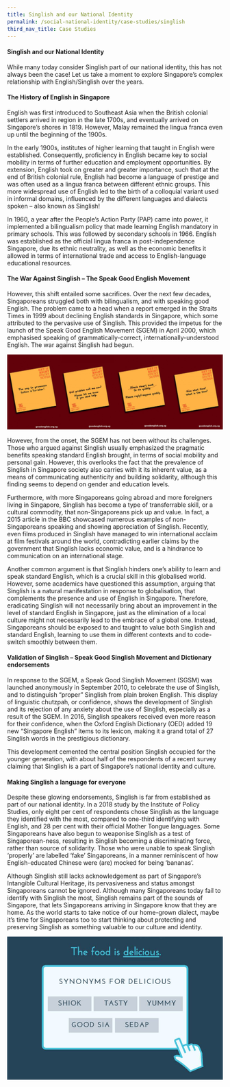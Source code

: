 ```yaml
---
title: Singlish and our National Identity
permalink: /social-national-identity/case-studies/singlish
third_nav_title: Case Studies
---
```

#### Singlish and our National Identity

While many today consider Singlish part of our national identity, this has not always been the case! Let us take a moment to explore Singapore’s complex relationship with English/Singlish over the years.

#### The History of English in Singapore

English was first introduced to Southeast Asia when the British colonial settlers arrived in region in the late 1700s, and eventually arrived on Singapore’s shores in 1819. However, Malay remained the lingua franca even up until the beginning of the 1900s. 

In the early 1900s, institutes of higher learning that taught in English were established. Consequently, proficiency in English became key to social mobility in terms of further education and employment opportunities. By extension, English took on greater and greater importance, such that at the end of British colonial rule, English had become a language of prestige and was often used as a lingua franca between different ethnic groups. This more widespread use of English led to the birth of a colloquial variant used in informal domains, influenced by the different languages and dialects spoken – also known as Singlish!

In 1960, a year after the People’s Action Party (PAP) came into power, it implemented a bilingualism policy that made learning English mandatory in primary schools. This was followed by secondary schools in 1966. English was established as the official lingua franca in post-independence Singapore, due its ethnic neutrality, as well as the economic benefits it allowed in terms of international trade and access to English-language educational resources.

#### The War Against Singlish – The Speak Good English Movement

However, this shift entailed some sacrifices. Over the next few decades, Singaporeans struggled both with bilingualism, and with speaking good English. The problem came to a head when a report emerged in the Straits Times in 1999 about declining English standards in Singapore, which some attributed to the pervasive use of Singlish. This provided the impetus for the launch of the Speak Good English Movement (SGEM) in April 2000, which emphasised speaking of grammatically-correct, internationally-understood English. The war against Singlish had begun.

![Alt text for image on Isomer site](/images/society/case-studies/sgem.jpg)

However, from the onset, the SGEM has not been without its challenges. Those who argued against Singlish usually emphasized the pragmatic benefits speaking standard English brought, in terms of social mobility and personal gain. However, this overlooks the fact that the prevalence of Singlish in Singapore society also carries with it its inherent value, as a means of communicating authenticity and building solidarity, although this finding seems to depend on gender and education levels.

Furthermore, with more Singaporeans going abroad and more foreigners living in Singapore, Singlish has become a type of transferrable skill, or a cultural commodity, that non-Singaporeans pick up and value. In fact, a 2015 article in the BBC showcased numerous examples of non-Singaporeans speaking and showing appreciation of Singlish. Recently, even films produced in Singlish have managed to win international acclaim at film festivals around the world, contradicting earlier claims by the government that Singlish lacks economic value, and is a hindrance to communication on an international stage.

Another common argument is that Singlish hinders one’s ability to learn and speak standard English, which is a crucial skill in this globalised world. However, some academics have questioned this assumption, arguing that Singlish is a natural manifestation in response to globalisation, that complements the presence and use of English in Singapore. Therefore, eradicating Singlish will not necessarily bring about an improvement in the level of standard English in Singapore, just as the elimination of a local culture might not necessarily lead to the embrace of a global one. Instead, Singaporeans should be exposed to and taught to value both Singlish and standard English, learning to use them in different contexts and to code-switch smoothly between them.

#### Validation of Singlish – Speak Good Singlish Movement and Dictionary endorsements

In response to the SGEM, a Speak Good Singlish Movement (SGSM) was launched anonymously in September 2010, to celebrate the use of Singlish, and to distinguish “proper” Singlish from plain broken English. This display of linguistic chutzpah, or confidence, shows the development of Singlish and its rejection of any anxiety about the use of Singlish, especially as a result of the SGEM. In 2016, Singlish speakers received even more reason for their confidence, when the Oxford English Dictionary (OED) added 19 new “Singapore English” items to its lexicon, making it a grand total of 27 Singlish words in the prestigious dictionary.

This development cemented the central position Singlish occupied for the younger generation, with about half of the respondents of a recent survey claiming that Singlish is a part of Singapore’s national identity and culture.

#### Making Singlish a language for everyone

Despite these glowing endorsements, Singlish is far from established as part of our national identity. In a 2018 study by the Institute of Policy Studies, only eight per cent of respondents chose Singlish as the language they identified with the most, compared to one-third identifying with English, and 28 per cent with their official Mother Tongue languages. Some Singaporeans have also begun to weaponise Singlish as a test of Singaporean-ness, resulting in Singlish becoming a discriminating force, rather than source of solidarity. Those who were unable to speak Singlish ‘properly’ are labelled ‘fake’ Singaporeans, in a manner reminiscent of how English-educated Chinese were (are) mocked for being ‘bananas’.

Although Singlish still lacks acknowledgement as part of Singapore’s Intangible Cultural Heritage, its pervasiveness and status amongst Singaporeans cannot be ignored. Although many Singaporeans today fail to identify with Singlish the most, Singlish remains part of the sounds of Singapore, that lets Singaporeans arriving in Singapore know that they are home. As the world starts to take notice of our home-grown dialect, maybe it’s time for Singaporeans too to start thinking about protecting and preserving Singlish as something valuable to our culture and identity.

![Alt text for image on Isomer site](/images/society/case-studies/82851581_3431911386850802_689134705303355392_n-2.png)